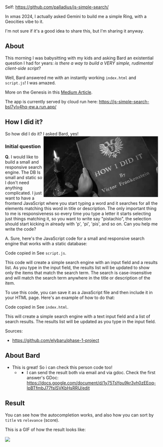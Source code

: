 Self: https://github.com/palladius/js-simple-search/

In xmas 2024, I actually asked Gemini to build me a simple Ring, with a Geocities vibe to it.

I'm not sure if it's a good idea to share this, but I'm sharing it anyway.

## About

This morning I was babysitting with my kids and asking Bard an existential question I had for years: *is there a way to build a VERY simple, rudimental client-side script*?

Well, Bard answered me with an instantly working `index.html` and `script.js`! I was amazed.

More on the Genesis in this <a href="https://medium.com/@palladiusbonton/hey-bard-write-a-responsive-javascript-search-engine-app-for-me-b2585e55385e">Medium Article</a>.

The app is currently served by cloud run here: <https://js-simple-search-bsl7ylv4hq-ew.a.run.app/>

## How I did it?

So how did I do it? I asked Bard, yes!
 <img src='https://github.com/palladius/js-simple-seach/raw/main/app/images/howididit.jpg' height='200' align='right' />

### Initial question

**Q.** I would like to build a small and responsive search engine. The DB Is small and static so I don't need anything complicated. I just want to have a frontend JavaScript where you start typing a word and it searches for all the elements matching this word in title or description. The only important thing to me is responsiveness so every time you type a letter it starts selecting just things matching it, so you want to write say "pistachio", the selection should start kicking in already with 'p', 'pi', 'pis', and so on. Can you help me write the code?

A. Sure, here's the JavaScript code for a small and responsive search engine that works with a static database:

Code copied in See `script.js`.

This code will create a simple search engine with an input field and a results list. As you type in the input field, the results list will be updated to show only the items that match the search term. The search is case-insensitive and will match the search term anywhere in the title or description of the item.

To use this code, you can save it as a JavaScript file and then include it in your HTML page. Here's an example of how to do that:

Code copied in See `index.html`.

This will create a simple search engine with a text input field and a list of search results. The results list will be updated as you type in the input field.

Sources:

* <https://github.com/elybaru/phase-1-project>

## About Bard

* This is great! So i can check this person code too!
    * * I can send the result both via email and via gdoc. Check the first answer's GDoc: <https://docs.google.com/document/d/1y75TsYpu9kr3vh0zEEoq-IpBTfmbJ77fsISVKbHsRRU/edit>

## Result

You can see how the autocompletion works, and also how you can sort by `title` vs `relevance` (score).

This is a GIF of how the result looks like:

 <img src='https://github.com/palladius/js-simple-seach/raw/main/docs/jsss-video-5x.gif' align='center' />

<!--
Video (WIP - I've never embedded a video in my life):
 <video src='docs/jsss-video.mov' width=180/>
 <video src='https://github.com/palladius/js-simple-seach/raw/main/docs/jsss-video.mov' width=180/>
-->
